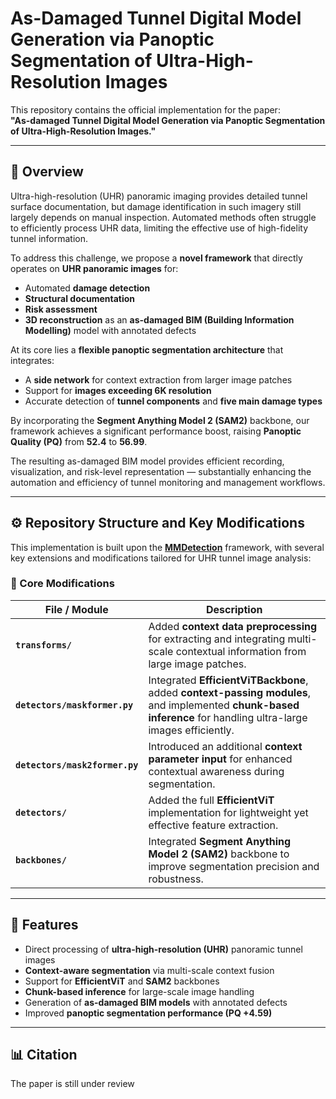 # As-Damaged Tunnel Digital Model Generation via Panoptic Segmentation of Ultra-High-Resolution Images

This repository contains the official implementation for the paper:  
**"As-damaged Tunnel Digital Model Generation via Panoptic Segmentation of Ultra-High-Resolution Images."**

---

## 📘 Overview

Ultra-high-resolution (UHR) panoramic imaging provides detailed tunnel surface documentation, but damage identification in such imagery still largely depends on manual inspection. Automated methods often struggle to efficiently process UHR data, limiting the effective use of high-fidelity tunnel information.

To address this challenge, we propose a **novel framework** that directly operates on **UHR panoramic images** for:

- Automated **damage detection**  
- **Structural documentation**  
- **Risk assessment**  
- **3D reconstruction** as an **as-damaged BIM (Building Information Modelling)** model with annotated defects  

At its core lies a **flexible panoptic segmentation architecture** that integrates:
- A **side network** for context extraction from larger image patches  
- Support for **images exceeding 6K resolution**  
- Accurate detection of **tunnel components** and **five main damage types**

By incorporating the **Segment Anything Model 2 (SAM2)** backbone, our framework achieves a significant performance boost, raising **Panoptic Quality (PQ)** from **52.4** to **56.99**.

The resulting as-damaged BIM model provides efficient recording, visualization, and risk-level representation — substantially enhancing the automation and efficiency of tunnel monitoring and management workflows.

---

## ⚙️ Repository Structure and Key Modifications

This implementation is built upon the **[MMDetection](https://github.com/open-mmlab/mmdetection)** framework, with several key extensions and modifications tailored for UHR tunnel image analysis:

### 🧩 Core Modifications

| File / Module | Description |
|----------------|-------------|
| **`transforms/`** | Added **context data preprocessing** for extracting and integrating multi-scale contextual information from large image patches. |
| **`detectors/maskformer.py`** | Integrated **EfficientViTBackbone**, added **context-passing modules**, and implemented **chunk-based inference** for handling ultra-large images efficiently. |
| **`detectors/mask2former.py`** | Introduced an additional **context parameter input** for enhanced contextual awareness during segmentation. |
| **`detectors/`** | Added the full **EfficientViT** implementation for lightweight yet effective feature extraction. |
| **`backbones/`** | Integrated **Segment Anything Model 2 (SAM2)** backbone to improve segmentation precision and robustness. |

---

## 🚀 Features

- Direct processing of **ultra-high-resolution (UHR)** panoramic tunnel images  
- **Context-aware segmentation** via multi-scale context fusion  
- Support for **EfficientViT** and **SAM2** backbones  
- **Chunk-based inference** for large-scale image handling  
- Generation of **as-damaged BIM models** with annotated defects  
- Improved **panoptic segmentation performance (PQ +4.59)**  

---

## 📊 Citation

The paper is still under review
